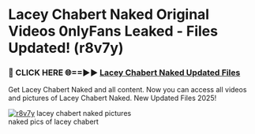 # Lacey Chabert Naked Original Videos 0nlyFans Leaked - Files Updated! (r8v7y)

<h3>🔴 CLICK HERE 🌐==►► <a href="https://tinyurl.com/yckcrads" rel="nofollow">Lacey Chabert Naked Updated Files</a></h3>

Get Lacey Chabert Naked and all content. Now you can access all videos and pictures of Lacey Chabert Naked. New Updated Files 2025!

[![r8v7y](https://i.imgur.com/hpKpOFt.gif)](https://tinyurl.com/yckcrads)
lacey chabert naked pictures<br>
naked pics of lacey chabert